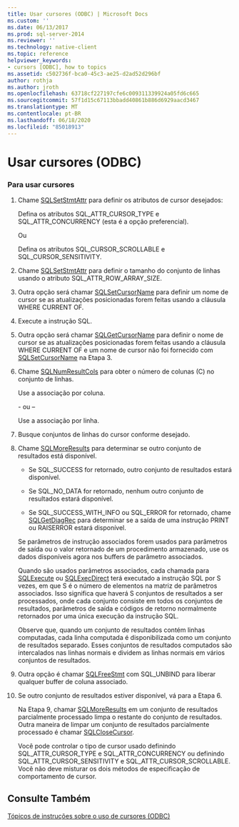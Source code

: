 ```yaml
---
title: Usar cursores (ODBC) | Microsoft Docs
ms.custom: ''
ms.date: 06/13/2017
ms.prod: sql-server-2014
ms.reviewer: ''
ms.technology: native-client
ms.topic: reference
helpviewer_keywords:
- cursors [ODBC], how to topics
ms.assetid: c502736f-bca0-45c3-ae25-d2ad52d296bf
author: rothja
ms.author: jroth
ms.openlocfilehash: 63718cf227197cfe6c009311339924a05fd6c665
ms.sourcegitcommit: 57f1d15c67113bbadd40861b886d6929aacd3467
ms.translationtype: MT
ms.contentlocale: pt-BR
ms.lasthandoff: 06/18/2020
ms.locfileid: "85018913"
---
```

# <a name="use-cursors-odbc"></a>Usar cursores (ODBC)
    
### <a name="to-use-cursors"></a>Para usar cursores  
  
1.  Chame [SQLSetStmtAttr](../../native-client-odbc-api/sqlsetstmtattr.md) para definir os atributos de cursor desejados:  
  
     Defina os atributos SQL_ATTR_CURSOR_TYPE e SQL_ATTR_CONCURRENCY (esta é a opção preferencial).  
  
     Ou  
  
     Defina os atributos SQL_CURSOR_SCROLLABLE e SQL_CURSOR_SENSITIVITY.  
  
2.  Chame [SQLSetStmtAttr](../../native-client-odbc-api/sqlsetstmtattr.md) para definir o tamanho do conjunto de linhas usando o atributo SQL_ATTR_ROW_ARRAY_SIZE.  
  
3.  Outra opção será chamar [SQLSetCursorName](https://go.microsoft.com/fwlink/?LinkId=58406) para definir um nome de cursor se as atualizações posicionadas forem feitas usando a cláusula WHERE CURRENT OF.  
  
4.  Execute a instrução SQL.  
  
5.  Outra opção será chamar [SQLGetCursorName](../../native-client-odbc-api/sqlgetcursorname.md) para definir o nome de cursor se as atualizações posicionadas forem feitas usando a cláusula WHERE CURRENT OF e um nome de cursor não foi fornecido com [SQLSetCursorName](https://go.microsoft.com/fwlink/?LinkId=58406) na Etapa 3.  
  
6.  Chame [SQLNumResultCols](../../native-client-odbc-api/sqlnumresultcols.md) para obter o número de colunas (C) no conjunto de linhas.  
  
     Use a associação por coluna.  
  
     \- ou –  
  
     Use a associação por linha.  
  
7.  Busque conjuntos de linhas do cursor conforme desejado.  
  
8.  Chame [SQLMoreResults](../../native-client-odbc-api/sqlmoreresults.md) para determinar se outro conjunto de resultados está disponível.  
  
    -   Se SQL_SUCCESS for retornado, outro conjunto de resultados estará disponível.  
  
    -   Se SQL_NO_DATA for retornado, nenhum outro conjunto de resultados estará disponível.  
  
    -   Se SQL_SUCCESS_WITH_INFO ou SQL_ERROR for retornado, chame [SQLGetDiagRec](https://go.microsoft.com/fwlink/?LinkId=58402) para determinar se a saída de uma instrução PRINT ou RAISERROR estará disponível.  
  
     Se parâmetros de instrução associados forem usados para parâmetros de saída ou o valor retornado de um procedimento armazenado, use os dados disponíveis agora nos buffers de parâmetro associados.  
  
     Quando são usados parâmetros associados, cada chamada para [SQLExecute](https://go.microsoft.com/fwlink/?LinkId=58400) ou [SQLExecDirect](https://go.microsoft.com/fwlink/?LinkId=58399) terá executado a instrução SQL por S vezes, em que S é o número de elementos na matriz de parâmetros associados. Isso significa que haverá S conjuntos de resultados a ser processados, onde cada conjunto consiste em todos os conjuntos de resultados, parâmetros de saída e códigos de retorno normalmente retornados por uma única execução da instrução SQL.  
  
     Observe que, quando um conjunto de resultados contém linhas computadas, cada linha computada é disponibilizada como um conjunto de resultados separado. Esses conjuntos de resultados computados são intercalados nas linhas normais e dividem as linhas normais em vários conjuntos de resultados.  
  
9. Outra opção é chamar [SQLFreeStmt](../../native-client-odbc-api/sqlfreestmt.md) com SQL_UNBIND para liberar qualquer buffer de coluna associado.  
  
10. Se outro conjunto de resultados estiver disponível, vá para a Etapa 6.  
  
     Na Etapa 9, chamar [SQLMoreResults](../../native-client-odbc-api/sqlmoreresults.md) em um conjunto de resultados parcialmente processado limpa o restante do conjunto de resultados. Outra maneira de limpar um conjunto de resultados parcialmente processado é chamar [SQLCloseCursor](../../native-client-odbc-api/sqlclosecursor.md).  
  
     Você pode controlar o tipo de cursor usado definindo SQL_ATTR_CURSOR_TYPE e SQL_ATTR_CONCURRENCY ou definindo SQL_ATTR_CURSOR_SENSITIVITY e SQL_ATTR_CURSOR_SCROLLABLE. Você não deve misturar os dois métodos de especificação de comportamento de cursor.  
  
## <a name="see-also"></a>Consulte Também  
 [Tópicos de instruções sobre o uso de cursores &#40;ODBC&#41;](using-cursors-how-to-topics-odbc.md)  
  
  
